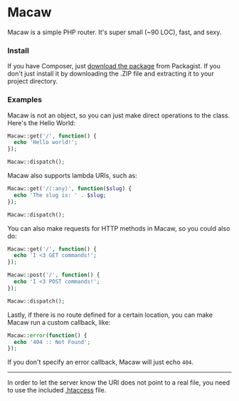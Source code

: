 Macaw
=====

Macaw is a simple PHP router. It's super small (~90 LOC), fast, and sexy.

### Install

If you have Composer, just [download the package](https://packagist.org/packages/codingbean/macaw) from Packagist. If you don't just install it by downloading the .ZIP file and extracting it to your project directory.

### Examples

Macaw is not an object, so you can just make direct operations to the class. Here's the Hello World:

```PHP
Macaw::get('/', function() {
  echo 'Hello world!';
});

Macaw::dispatch();
```

Macaw also supports lambda URIs, such as:

```PHP
Macaw::get('/(:any)', function($slug) {
  echo 'The slug is: ' . $slug;
});

Macaw::dispatch();
```

You can also make requests for HTTP methods in Macaw, so you could also do:

```PHP
Macaw::get('/', function() {
  echo 'I <3 GET commands!';
});

Macaw::post('/', function() {
  echo 'I <3 POST commands!';
});

Macaw::dispatch();
```

Lastly, if there is no route defined for a certain location, you can make Macaw run a custom callback, like:

```PHP
Macaw::error(function() {
  echo '404 :: Not Found';
});
```

If you don't specify an error callback, Macaw will just echo `404`.

<hr>

In order to let the server know the URI does not point to a real file, you need to use the included [.htaccess](http://httpd.apache.org/docs/2.2/howto/htaccess.html) file.
